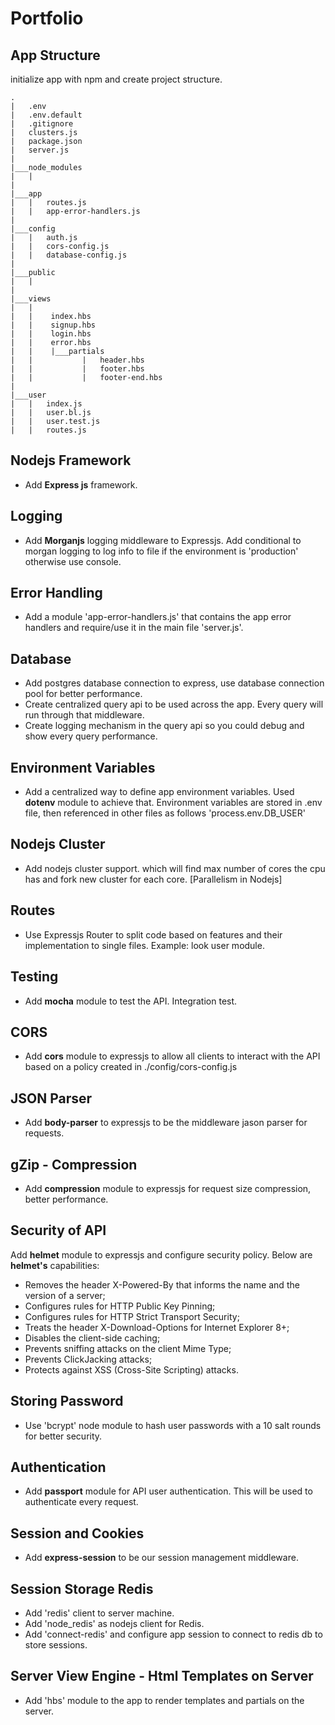 # Portfolio

## App Structure
initialize app with npm and create project structure.
````
.
|   .env
|   .env.default
|   .gitignore
|   clusters.js
|   package.json
|   server.js
|
|___node_modules
|   |
|
|___app
|   |   routes.js
|   |   app-error-handlers.js
|
|___config
|   |   auth.js
|   |   cors-config.js
|   |   database-config.js
|
|___public
|   |
|
|___views
|   |
|   |    index.hbs
|   |    signup.hbs
|   |    login.hbs
|   |    error.hbs
|   |    |___partials
|   |           |   header.hbs
|   |           |   footer.hbs
|   |           |   footer-end.hbs
|
|___user
|   |   index.js
|   |   user.bl.js
|   |   user.test.js
|   |   routes.js
````


## Nodejs Framework
* Add **Express js** framework.

## Logging
* Add **Morganjs** logging middleware to Expressjs. Add conditional to morgan logging to log info to file if the environment is 'production' otherwise use console.

## Error Handling
* Add a module 'app-error-handlers.js' that contains the app error handlers and require/use it in the main file 'server.js'.

## Database
* Add postgres database connection to express, use database connection pool for better performance.
* Create centralized query api to be used across the app. Every query will run through that middleware.
* Create logging mechanism in the query api so you could debug and show every query performance.

## Environment Variables
* Add a centralized way to define app environment variables. Used **dotenv** module to achieve that. Environment variables are stored in .env file, then referenced in other files as follows 'process.env.DB_USER'

## Nodejs Cluster
* Add nodejs cluster support. which will find max number of cores the cpu has and fork new cluster for each core. [Parallelism in Nodejs]

## Routes
* Use Expressjs Router to split code based on features and their implementation to single files. Example: look user module.

## Testing
* Add **mocha** module to test the API. Integration test.

## CORS
* Add **cors** module to expressjs to allow all clients to interact with the API based on a policy created in ./config/cors-config.js

## JSON Parser
* Add **body-parser** to expressjs to be the middleware jason parser for requests.

## gZip - Compression
* Add **compression** module to expressjs for request size compression, better performance.

## Security of API
  Add **helmet** module to expressjs and configure security policy. Below are **helmet's** capabilities:

* Removes the header X-Powered-By that informs the name and the version of a server;
* Configures rules for HTTP Public Key Pinning;
* Configures rules for HTTP Strict Transport Security;
* Treats the header X-Download-Options for Internet Explorer 8+;
* Disables the client-side caching;
* Prevents sniffing attacks on the client Mime Type;
* Prevents ClickJacking attacks;
* Protects against XSS (Cross-Site Scripting) attacks.

## Storing Password
* Use 'bcrypt' node module to hash user passwords with a 10 salt rounds for better security.

## Authentication
* Add **passport** module for API user authentication. This will be used to authenticate every request.

## Session and Cookies
* Add **express-session** to be our session management middleware.

## Session Storage Redis
* Add 'redis' client to server machine.
* Add 'node_redis' as nodejs client for Redis.
* Add 'connect-redis' and configure app session to connect to redis db to store sessions.

## Server View Engine - Html Templates on Server
* Add 'hbs' module to the app to render templates and partials on the server.